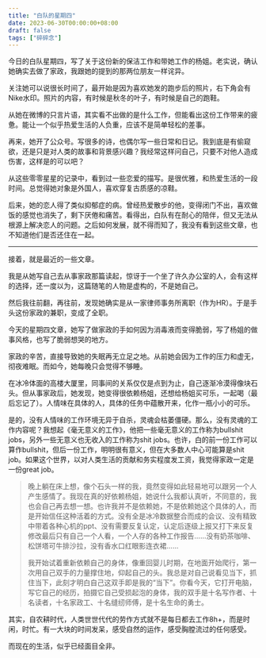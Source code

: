 ```yaml
---
title: "白队的星期四"
date: 2023-06-30T00:00:00+08:00
draft: false
tags: ["碎碎念"]
---
```

今日的白队星期四，写了关于这份新的保洁工作和带她工作的杨姐。老实说，确认她确实去做了家政，我跟她的提到的那两位朋友一样诧异。

关注她可以说很长时间了，最开始是因为喜欢她发的跑步后的照片，右下角会有Nike水印。照片的内容，有时候是秋冬的叶子，有时候是自己的跑鞋。

从她在微博的只言片语，其实看不出做的是什么工作，但能看出这份工作带来的疲惫。能让一个似乎热爱生活的人负重，应该不是简单轻松的差事。

再来，她开了公众号。写很多的诗，也偶尔写一些日常和日记。我到底是有偷窥欲，还是只是对人类的故事和背景感兴趣？我经常这样问自己，只要不对他人造成伤害，这样是的可以吧？

从这些零零星星的记录中，看到过一些恋爱的描写。是很优雅，和热爱生活的一段时间。总觉得她对象是外国人，喜欢穿复古质感的凉鞋。

后来，她的恋人得了类似抑郁症的病。曾经热爱散步的他，变得闭门不出，喜欢做饭的感觉也消失了，剩下厌倦和痛苦。看得出，白队有在耐心的陪伴，但又无法从根源上解决恋人的问题。之后如何发展，就不得而知了，我没有看到这些文章，也不知道他们是否还住在一起。

***

接着，就是最近的一些文章。

我是从她写自己去从事家政那篇读起，惊讶于一个坐了许久办公室的人，会有这样的选择，还一度以为，这篇随笔的人物是虚构的，不是她自己。

然后我往前翻，再往前，发现她确实是从一家律师事务所离职（作为HR）。于是手头这份家政的兼职，变成了全职。

今天的星期四文章，她写了做家政的手如何因为消毒液而变得脆弱，写了杨姐的做事风格，也写了脆弱想哭的地方。

家政的辛苦，直接导致她的失眠再无立足之地。从前她会因为工作的压力和虚无，彻夜难眠。而如今，她每晚只会觉得不够睡。

在冰冷体面的高楼大厦里，同事间的关系仅仅是点到为止，自己逐渐冷漠得像块石头。但从事家政后，她发现，她变得很依赖杨姐，还想给杨姐买可乐，一起喝（最后忘记了）。人情味在具体的人，具体的任务中蕴散开来，化作一瓶小小的可乐。

是的，没有人情味的工作环境无异于自杀，灵魂会枯萎僵硬。那么，没有灵魂的工作内容呢？我想起《毫无意义的工作》，他把一些毫无意义的工作称为bullshit jobs，另外一些无意义也无收入的工作称为shit jobs。也许，白的前一份工作可以算作bullshit，但后一份工作，明明很有意义，但在大多数人中心可能算是shit job。如果这个世界，以对人类生活的贡献和务实程度发工资，我觉得家政一定是一份great job。

>晚上躺在床上想，像个石头一样的我，竟然变得如此轻易地可以跟另一个人产生感情了。我现在真的好依赖杨姐，她说什么我都认真听，不同意的，我也会自己再去想一想。也许我并不是依赖她，不是依赖她这个具体的人，而是开始信任这种活着的方式。没有全是冰冷数据整合而成的会议、没有精致中带着各种心机的ppt、没有需要反复认定，认定后逐级上报又打下来反复修改最后只有自己一个人看，一个人存的各种工作报告......没有奶茶咖啡、松饼塔可牛排沙拉，没有香水口红眼影连衣裙......
>
>我开始试着重新依赖自己的身体，像重回婴儿时期，在地面开始爬行，第一次用自己双手的力量撑住地，仰起自己的头。我总是对自己说看见当下，抓住当下，此刻才明白自己这双手即是我的“当下”。你看今天，它打开电脑，写它自己的经历，拍摄它自己受损起泡的身体，我的双手是十名写作者、十名读者，十名家政工、十名缝纫师傅，是十名生命的勇士。

其实，自农耕时代，人类世世代代的劳作方式就不是每日都去工作8h+，而是时闲，时忙。有一大块的时间发呆，感受自然的运作，感受胸膛流过的任何感受。

而现在的生活，似乎已经面目全非。
